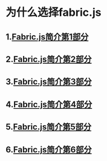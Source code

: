  # 为什么选择fabric.js
 ## 1.[Fabric.js简介第1部分](./src/whyFabric/part1.md)
 ## 2.[Fabric.js简介第2部分](./src/whyFabric/part2.md)
 ## 3.[Fabric.js简介第3部分](./src/whyFabric/part3.md)
 ## 4.[Fabric.js简介第4部分](./src/whyFabric/part4.md)
 ## 5.[Fabric.js简介第5部分](./src/whyFabric/part5.md)
 ## 6.[Fabric.js简介第6部分](./src/whyFabric/part6.md)